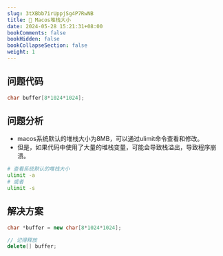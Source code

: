 ```yaml
---
slug: 3tXBbb7irUppjSg4P7RwNB
title: 📝 Macos堆栈大小
date: 2024-05-28 15:21:31+08:00
bookComments: false
bookHidden: false
bookCollapseSection: false
weight: 1
---
```


## 问题代码
```c++
char buffer[8*1024*1024];
```

## 问题分析
 * macos系统默认的堆栈大小为8MB，可以通过ulimit命令查看和修改。
 * 但是，如果代码中使用了大量的堆栈变量，可能会导致栈溢出，导致程序崩溃。
```bash
# 查看系统默认的堆栈大小
ulimit -a
# 或者
ulimit -s
```

## 解决方案
```c++
char *buffer = new char[8*1024*1024];

// 记得释放
delete[] buffer;
```